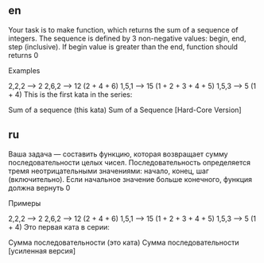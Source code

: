 ## en

Your task is to make function, which returns the sum of a sequence of integers.
The sequence is defined by 3 non-negative values: begin, end, step (inclusive).
If begin value is greater than the end, function should returns 0

Examples

2,2,2 --> 2
2,6,2 --> 12 (2 + 4 + 6)
1,5,1 --> 15 (1 + 2 + 3 + 4 + 5)
1,5,3 --> 5 (1 + 4)
This is the first kata in the series:

Sum of a sequence (this kata)
Sum of a Sequence [Hard-Core Version]

## ru

Ваша задача — составить функцию, которая возвращает сумму последовательности целых чисел.
Последовательность определяется тремя неотрицательными значениями: начало, конец, шаг (включительно).
Если начальное значение больше конечного, функция должна вернуть 0

Примеры

2,2,2 --> 2
2,6,2 --> 12 (2 + 4 + 6)
1,5,1 --> 15 (1 + 2 + 3 + 4 + 5)
1,5,3 --> 5 (1 + 4)
Это первая ката в серии:

Сумма последовательности (это ката)
Сумма последовательности [усиленная версия]
